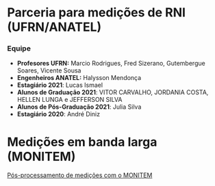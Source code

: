 # Parceria para medições de RNI (UFRN/ANATEL)

### Equipe
- **Profesores UFRN:** Marcio Rodrigues, Fred Sizerano, Gutembergue Soares, Vicente Sousa
- **Engenheiros ANATEL:** Halysson Mendonça
- **Estagiário 2021**: Lucas Ismael
- **Alunos de Graduação 2021**: VITOR CARVALHO, JORDANIA COSTA, HELLEN LUNGA e JEFFERSON SILVA
- **Alunos de Pós-Graduação 2021**: Julia Silva
- **Estagiário 2020**: André Diniz

# Medições em banda larga (MONITEM)

[Pós-processamento de medições com o MONITEM](https://github.com/vicentesousa/RNI_UFRN_ANATEL/blob/main/MonitEM_PP.ipynb)



